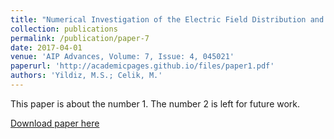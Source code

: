 ```yaml
---
title: "Numerical Investigation of the Electric Field Distribution and the Power Deposition in the Resonant Cavity of a Microwave Electrothermal Thruster"
collection: publications
permalink: /publication/paper-7
date: 2017-04-01
venue: 'AIP Advances, Volume: 7, Issue: 4, 045021'
paperurl: 'http://academicpages.github.io/files/paper1.pdf'
authors: 'Yildiz, M.S.; Celik, M.'
---
```

This paper is about the number 1. The number 2 is left for future work.

[Download paper here](http://academicpages.github.io/files/paper1.pdf)
